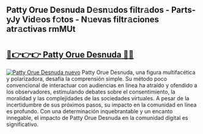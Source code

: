 ## Patty Orue Desnuda D𝚎sn𝚞dos filtr𝚊dos - Parts-yJy Vid𝚎os f𝚘tos - N𝚞evas filtr𝚊ciones atr𝚊ctivas rmMUt

# <h2><a href="http://mbc50y.tromn.icu/?c=Patty+Orue+Desnuda">🔗👉👉👉 Patty Orue Desnuda 🔗🔗</a></h2>

[![Patty Orue Desnuda nuevo](https://i.imgur.com/pEAQMta.gif)](http://mbc50y.tromn.icu/?c=Patty+Orue+Desnuda)
Patty Orue Desnuda, una figura multifacética y polarizadora, desafía la comprensión simple. Su método poco convencional de interactuar con audiencias en línea ha atraído y ofendido a los observadores, estimulando debates sobre el consentimiento, la moralidad y las complejidades de las sociedades virtuales. A pesar de la incertidumbre de sus próximos pasos, su impacto en la comunidad en línea es profundo. Con una determinación inquebrantable y un encanto innegable, el impacto de Patty Orue Desnuda en la comunidad digital es significativo.
